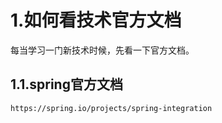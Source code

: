 # 1.如何看技术官方文档

每当学习一门新技术时候，先看一下官方文档。

## 1.1.spring官方文档

`https://spring.io/projects/spring-integration`

